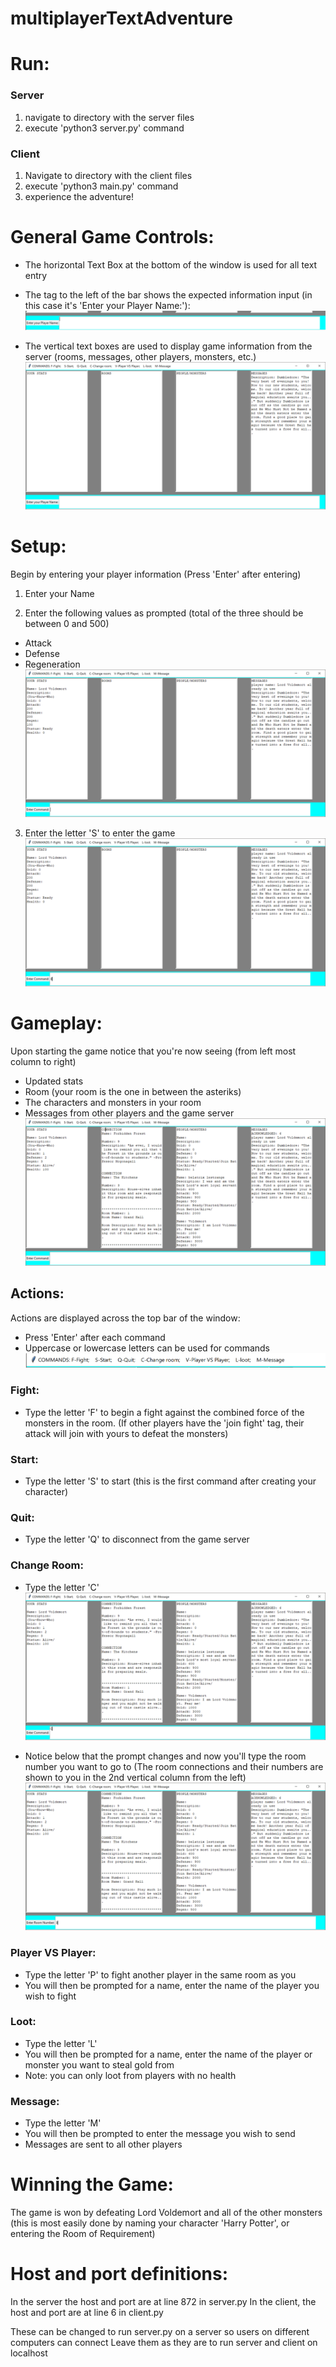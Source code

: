 # multiplayerTextAdventure

# Run:
### Server
1. navigate to directory with the server files
2. execute 'python3 server.py' command

### Client
1. Navigate to directory with the client files 
2. execute 'python3 main.py' command
3. experience the adventure!


# General Game Controls:

- The horizontal Text Box at the bottom of the window is used for all text entry
- The tag to the left of the bar shows the expected information input (in this case it's 'Enter your Player Name:'):
![alt text](https://github.com/karllundgren/multiplayerTextAdventure/blob/master/images/bottomBarGui.PNG)

- The vertical text boxes are used to display game information from the server (rooms, messages, other players, monsters, etc.)
![alt text](https://github.com/karllundgren/multiplayerTextAdventure/blob/master/images/gui1.PNG)


# Setup:

Begin by entering your player information (Press 'Enter' after entering)
1. Enter your Name

2. Enter the following values as prompted (total of the three should be between 0 and 500)
- Attack
- Defense
- Regeneration
![alt text](https://github.com/karllundgren/multiplayerTextAdventure/blob/master/images/gui2.PNG)

3. Enter the letter 'S' to enter the game
![alt text](https://github.com/karllundgren/multiplayerTextAdventure/blob/master/images/guiStart.PNG)

# Gameplay:

Upon starting the game notice that you're now seeing (from left most column to right)
- Updated stats 
- Room (your room is the one in between the asteriks)
- The characters and monsters in your room
- Messages from other players and the game server
![alt text](https://github.com/karllundgren/multiplayerTextAdventure/blob/master/images/guiStarted.PNG)

## Actions:
Actions are displayed across the top bar of the window:
- Press 'Enter' after each command
- Uppercase or lowercase letters can be used for commands
![alt text](https://github.com/karllundgren/multiplayerTextAdventure/blob/master/images/guiTopBar.PNG)

### Fight:
- Type the letter 'F' to begin a fight against the combined force of the monsters in the room. (If other players have the 'join fight' tag, their attack will join with yours to defeat the monsters)
### Start:
- Type the letter 'S' to start (this is the first command after creating your character)

### Quit:
- Type the letter 'Q' to disconnect from the game server

### Change Room:
- Type the letter 'C'
![alt text](https://github.com/karllundgren/multiplayerTextAdventure/blob/master/images/guiChangeRoom1.PNG)

- Notice below that the prompt changes and now you'll type the room number you want to go to
(The room connections and their numbers are shown to you in the 2nd vertical column from the left)
![alt text](https://github.com/karllundgren/multiplayerTextAdventure/blob/master/images/guiChangeRoom2.PNG)

### Player VS Player:
- Type the letter 'P' to fight another player in the same room as you
- You will then be prompted for a name, enter the name of the player you wish to fight

### Loot:
- Type the letter 'L' 
- You will then be prompted for a name, enter the name of the player or monster you want to steal gold from
- Note: you can only loot from players with no health

### Message:
- Type the letter 'M'
- You will then be prompted to enter the message you wish to send
- Messages are sent to all other players


# Winning the Game:

The game is won by defeating Lord Voldemort and all of the other monsters (this is most easily done by naming your character 'Harry Potter', or entering the Room of Requirement)

# Host and port definitions:

In the server the host and port are at line 872 in server.py
In the client, the host and port are at line 6 in client.py

These can be changed to run server.py on a server so users on different computers can connect
Leave them as they are to run server and client on localhost

